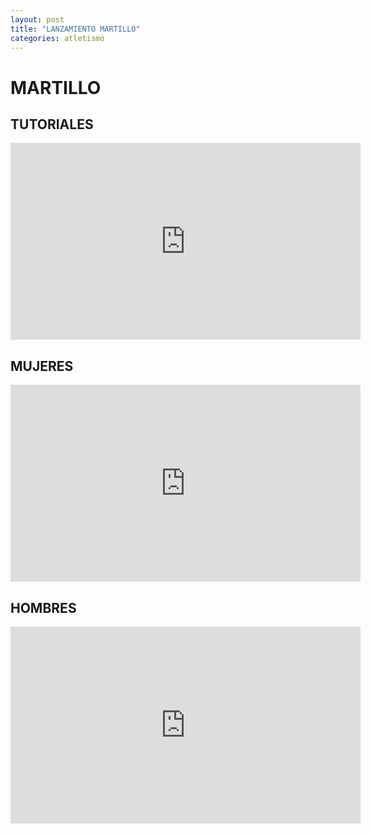 ```yaml
---
layout: post
title: "LANZAMIENTO MARTILLO"
categories: atletismo
---
```


# MARTILLO

## TUTORIALES

<iframe width="560" height="315" src="https://www.youtube.com/embed/3ygvm-P2R_0" frameborder="0" allow="accelerometer; autoplay; encrypted-media; gyroscope; picture-in-picture" allowfullscreen></iframe>

## MUJERES

<iframe width="560" height="315" src="https://www.youtube.com/embed/DWVrt49N5g8" frameborder="0" allow="accelerometer; autoplay; encrypted-media; gyroscope; picture-in-picture" allowfullscreen></iframe>

## HOMBRES

<iframe width="560" height="315" src="https://www.youtube.com/embed/XNLyGhFdnHw" frameborder="0" allow="accelerometer; autoplay; encrypted-media; gyroscope; picture-in-picture" allowfullscreen></iframe>
